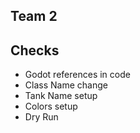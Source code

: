 ## Team 2

## Checks
- Godot references in code
- Class Name change
- Tank Name setup
- Colors setup
- Dry Run
